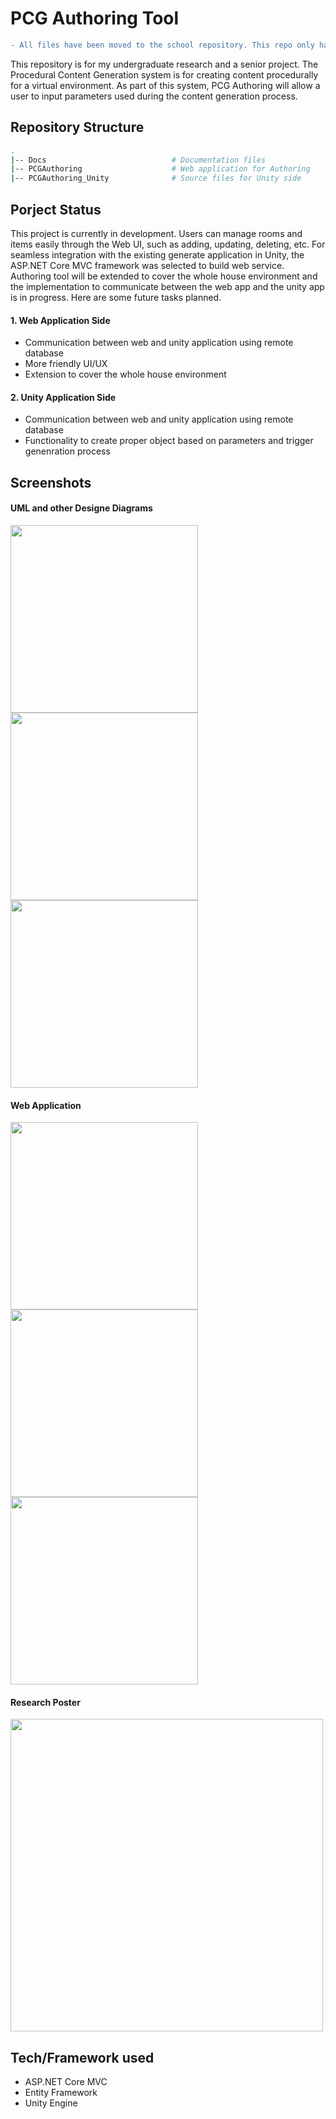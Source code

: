 # PCG Authoring Tool

```diff
- All files have been moved to the school repository. This repo only has sample codes.
```


This repository is for my undergraduate research and a senior project. The Procedural Content Generation system is for creating content procedurally for a virtual environment. As part of this system, PCG Authoring will allow a user to input parameters used during the content generation process.

## Repository Structure
```bash
.
|-- Docs                            # Documentation files 
|-- PCGAuthoring                    # Web application for Authoring
|-- PCGAuthoring_Unity              # Source files for Unity side
```


## Porject Status
This project is currently in development. Users can manage rooms and items easily through the Web UI, such as adding, updating, deleting, etc. For seamless integration with the existing generate application in Unity, the ASP.NET Core MVC framework was selected to build web service. Authoring tool will be extended to cover the whole house environment and the implementation to communicate between the web app and the unity app is in progress. Here are some future tasks planned.

#### 1. Web Application Side
- Communication between web and unity application using remote database
- More friendly UI/UX
- Extension to cover the whole house environment

#### 2. Unity Application Side
- Communication between web and unity application using remote database
- Functionality to create proper object based on parameters and trigger genenration process



## Screenshots
#### UML and other Designe Diagrams
<div>
    <img width="300" src="https://github.com/minashin/pcg-authoring/blob/master/docs/screenshot/uml.jpg">
    <img width="300" src="https://github.com/minashin/pcg-authoring/blob/master/docs/screenshot/dbtables.png">
    <img width="300" src="https://github.com/minashin/pcg-authoring/blob/master/docs/screenshot/dbcommunication.png">
</div>

#### Web Application
<div>
    <img width="300" src="https://github.com/minashin/pcg-authoring/blob/master/docs/screenshot/create.png">
    <img width="300" src="https://github.com/minashin/pcg-authoring/blob/master/docs/screenshot/list.png">
    <img width="300" src="https://github.com/minashin/pcg-authoring/blob/master/docs/screenshot/detail.png">
</div>

#### Research Poster
<div>
    <img width="500" src="https://github.com/minashin/pcg-authoring/blob/master/docs/screenshot/poster.png">
</div>

## Tech/Framework used
- ASP.NET Core MVC
- Entity Framework
- Unity Engine
